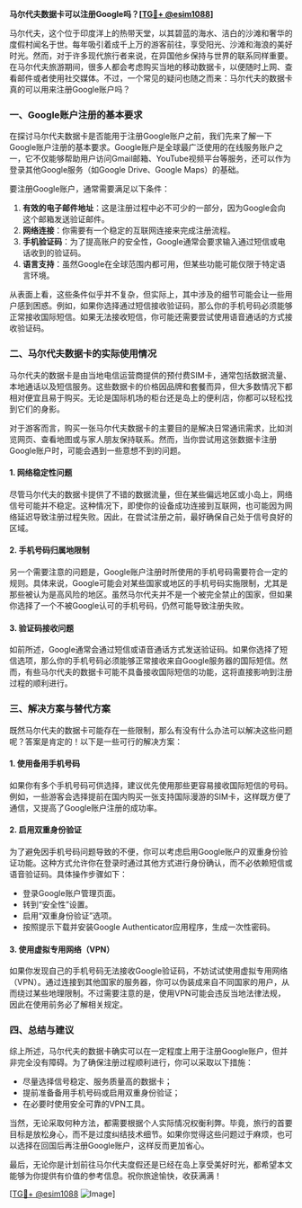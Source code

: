 **马尔代夫数据卡可以注册Google吗？[[TG💪+ @esim1088](https://t.me/s/esim1088)]**

马尔代夫，这个位于印度洋上的热带天堂，以其碧蓝的海水、洁白的沙滩和奢华的度假村闻名于世。每年吸引着成千上万的游客前往，享受阳光、沙滩和海浪的美好时光。然而，对于许多现代旅行者来说，在异国他乡保持与世界的联系同样重要。在马尔代夫旅游期间，很多人都会考虑购买当地的移动数据卡，以便随时上网、查看邮件或者使用社交媒体。不过，一个常见的疑问也随之而来：马尔代夫的数据卡真的可以用来注册Google账户吗？

### **一、Google账户注册的基本要求**

在探讨马尔代夫数据卡是否能用于注册Google账户之前，我们先来了解一下Google账户注册的基本要求。Google账户是全球最广泛使用的在线服务账户之一，它不仅能够帮助用户访问Gmail邮箱、YouTube视频平台等服务，还可以作为登录其他Google服务（如Google Drive、Google Maps）的基础。

要注册Google账户，通常需要满足以下条件：
1. **有效的电子邮件地址**：这是注册过程中必不可少的一部分，因为Google会向这个邮箱发送验证邮件。
2. **网络连接**：你需要有一个稳定的互联网连接来完成注册流程。
3. **手机验证码**：为了提高账户的安全性，Google通常会要求输入通过短信或电话收到的验证码。
4. **语言支持**：虽然Google在全球范围内都可用，但某些功能可能仅限于特定语言环境。

从表面上看，这些条件似乎并不复杂，但实际上，其中涉及的细节可能会让一些用户感到困惑。例如，如果你选择通过短信接收验证码，那么你的手机号码必须能够正常接收国际短信。如果无法接收短信，你可能还需要尝试使用语音通话的方式接收验证码。

### **二、马尔代夫数据卡的实际使用情况**

马尔代夫的数据卡是由当地电信运营商提供的预付费SIM卡，通常包括数据流量、本地通话以及短信服务。这些数据卡的价格因品牌和套餐而异，但大多数情况下都相对便宜且易于购买。无论是国际机场的柜台还是岛上的便利店，你都可以轻松找到它们的身影。

对于游客而言，购买一张马尔代夫数据卡的主要目的是解决日常通讯需求，比如浏览网页、查看地图或与家人朋友保持联系。然而，当你尝试用这张数据卡注册Google账户时，可能会遇到一些意想不到的问题。

#### **1. 网络稳定性问题**
尽管马尔代夫的数据卡提供了不错的数据流量，但在某些偏远地区或小岛上，网络信号可能并不稳定。这种情况下，即使你的设备成功连接到互联网，也可能因为网络延迟导致注册过程失败。因此，在尝试注册之前，最好确保自己处于信号良好的区域。

#### **2. 手机号码归属地限制**
另一个需要注意的问题是，Google账户注册时所使用的手机号码需要符合一定的规则。具体来说，Google可能会对某些国家或地区的手机号码实施限制，尤其是那些被认为是高风险的地区。虽然马尔代夫并不是一个被完全禁止的国家，但如果你选择了一个不被Google认可的手机号码，仍然可能导致注册失败。

#### **3. 验证码接收问题**
如前所述，Google通常会通过短信或语音通话方式发送验证码。如果你选择了短信选项，那么你的手机号码必须能够正常接收来自Google服务器的国际短信。然而，有些马尔代夫的数据卡可能不具备接收国际短信的功能，这将直接影响到注册过程的顺利进行。

### **三、解决方案与替代方案**

既然马尔代夫的数据卡可能存在一些限制，那么有没有什么办法可以解决这些问题呢？答案是肯定的！以下是一些可行的解决方案：

#### **1. 使用备用手机号码**
如果你有多个手机号码可供选择，建议优先使用那些更容易接收国际短信的号码。例如，一些游客会选择提前在国内购买一张支持国际漫游的SIM卡，这样既方便了通信，又提高了Google账户注册的成功率。

#### **2. 启用双重身份验证**
为了避免因手机号码问题导致的不便，你可以考虑启用Google账户的双重身份验证功能。这种方式允许你在登录时通过其他方式进行身份确认，而不必依赖短信或语音验证码。具体操作步骤如下：
   - 登录Google账户管理页面。
   - 转到“安全性”设置。
   - 启用“双重身份验证”选项。
   - 按照提示下载并安装Google Authenticator应用程序，生成一次性密码。

#### **3. 使用虚拟专用网络（VPN）**
如果你发现自己的手机号码无法接收Google验证码，不妨试试使用虚拟专用网络（VPN）。通过连接到其他国家的服务器，你可以伪装成来自不同国家的用户，从而绕过某些地理限制。不过需要注意的是，使用VPN可能会违反当地法律法规，因此在使用前务必了解相关规定。

### **四、总结与建议**

综上所述，马尔代夫的数据卡确实可以在一定程度上用于注册Google账户，但并非完全没有障碍。为了确保注册过程顺利进行，你可以采取以下措施：
- 尽量选择信号稳定、服务质量高的数据卡；
- 提前准备备用手机号码或启用双重身份验证；
- 在必要时使用安全可靠的VPN工具。

当然，无论采取何种方法，都需要根据个人实际情况权衡利弊。毕竟，旅行的首要目标是放松身心，而不是过度纠结技术细节。如果你觉得这些问题过于麻烦，也可以选择在回国后再注册Google账户，这样反而更加省心。

最后，无论你是计划前往马尔代夫度假还是已经在岛上享受美好时光，都希望本文能够为你提供有价值的参考信息。祝你旅途愉快，收获满满！

[[TG💪+ @esim1088](https://t.me/s/esim1088) ![Image](https://i.postimg.cc/4NQfJmqS/Snipaste-2025-05-13-00-14-12.png)]